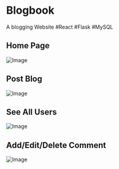# Blogbook
A blogging Website
#React 
#Flask
#MySQL

## Home Page
![Image ](https://i.ibb.co/HV7f0mS/Screenshot-from-2019-12-11-07-00-04-1.png)

## Post Blog
![Image ](https://i.ibb.co/1qxZwHR/Screenshot-from-2019-12-11-07-00-21.png)

## See All Users
![Image ](https://i.ibb.co/yB27KCz/Screenshot-from-2019-12-11-07-02-54.png)

## Add/Edit/Delete Comment 
![Image ](https://i.ibb.co/qnrBDpw/Screenshot-from-2019-12-11-07-00-51.png)
